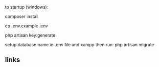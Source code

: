 to startup (windows):

composer install

cp .env.example .env

php artisan key:generate

setup database name in .env file and xampp then run: php artisan migrate
## links
